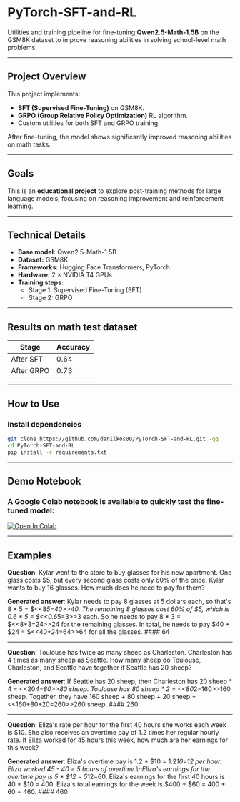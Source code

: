 # PyTorch-SFT-and-RL

Utilities and training pipeline for fine-tuning **Qwen2.5-Math-1.5B** on the GSM8K dataset to improve reasoning abilities in solving school-level math problems.

---

## Project Overview
This project implements:
- **SFT (Supervised Fine-Tuning)** on GSM8K.
- **GRPO (Group Relative Policy Optimization)** RL algorithm.
- Custom utilities for both SFT and GRPO training.

After fine-tuning, the model shows significantly improved reasoning abilities on math tasks.

---

## Goals
This is an **educational project** to explore post-training methods for large language models, focusing on reasoning improvement and reinforcement learning.

---

## Technical Details
- **Base model:** Qwen2.5-Math-1.5B  
- **Dataset:** GSM8K  
- **Frameworks:** Hugging Face Transformers, PyTorch  
- **Hardware:** 2 × NVIDIA T4 GPUs  
- **Training steps:**  
  - Stage 1: Supervised Fine-Tuning (SFT)  
  - Stage 2: GRPO  

---

## Results on math test dataset
| Stage | Accuracy |
|-------|-----------|
| After SFT | 0.64 |
| After GRPO | 0.73 |


---

## How to Use

### Install dependencies
```bash
git clone https://github.com/danilkos00/PyTorch-SFT-and-RL.git -qq
cd PyTorch-SFT-and-RL
pip install -r requirements.txt
```

---

## Demo Notebook
### A Google Colab notebook is available to quickly test the fine-tuned model:
[![Open In Colab](https://colab.research.google.com/assets/colab-badge.svg)](https://colab.research.google.com/github/danilkos00/PyTorch-Transformer/blob/main/Transformer_demo.ipynb)

---

## Examples

**Question**: Kylar went to the store to buy glasses for his new apartment. One glass costs $5, but every second glass costs only 60% of the price. Kylar wants to buy 16 glasses. How much does he need to pay for them?

**Generated answer**: <think>Kylar needs to pay 8 glasses at 5 dollars each, so that's 8 * 5 = $<<8*5=40>>40. The remaining 8 glasses cost 60% of $5, which is 0.6 * 5 = $<<0.6*5=3>>3 each. So he needs to pay 8 * 3 = $<<8*3=24>>24 for the remaining glasses. In total, he needs to pay $40 + $24 = $<<40+24=64>>64 for all the glasses.</think> <answer>#### 64</answer>

---

**Question**: Toulouse has twice as many sheep as Charleston. Charleston has 4 times as many sheep as Seattle. How many sheep do Toulouse, Charleston, and Seattle have together if Seattle has 20 sheep?

**Generated answer**: <think>If Seattle has 20 sheep, then Charleston has 20 sheep * 4 = <<20*4=80>>80 sheep. Toulouse has 80 sheep * 2 = <<80*2=160>>160 sheep. Together, they have 160 sheep + 80 sheep + 20 sheep = <<160+80+20=260>>260 sheep.</think> <answer>#### 260</answer>

---

**Question**: Eliza's rate per hour for the first 40 hours she works each week is $10. She also receives an overtime pay of 1.2 times her regular hourly rate. If Eliza worked for 45 hours this week, how much are her earnings for this week?

**Generated answer**: <think>Eliza's overtime pay is 1.2 * $10 = 1.2*10=12 per hour. Eliza worked 45 - 40 = 5 hours of overtime.\nEliza's earnings for the overtime pay is 5 * $12 = 5*12=60. Eliza's earnings for the first 40 hours is 40 * $10 = 400. Eliza's total earnings for the week is $400 + $60 = 400 + 60 = 460.</think> <answer>#### 460</answer>
